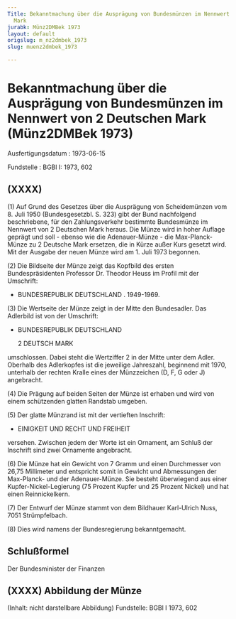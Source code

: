 ```yaml
---
Title: Bekanntmachung über die Ausprägung von Bundesmünzen im Nennwert von 2 Deutschen
  Mark
jurabk: Münz2DMBek 1973
layout: default
origslug: m_nz2dmbek_1973
slug: muenz2dmbek_1973

---
```


# Bekanntmachung über die Ausprägung von Bundesmünzen im Nennwert von 2 Deutschen Mark (Münz2DMBek 1973)

Ausfertigungsdatum
:   1973-06-15

Fundstelle
:   BGBl I: 1973, 602

## (XXXX)

(1) Auf Grund des Gesetzes über die Ausprägung von Scheidemünzen vom
8\. Juli 1950 (Bundesgesetzbl. S. 323) gibt der Bund nachfolgend
beschriebene, für den Zahlungsverkehr bestimmte Bundesmünze im
Nennwert von 2 Deutschen Mark heraus. Die Münze wird in hoher Auflage
geprägt und soll - ebenso wie die Adenauer-Münze - die Max-Planck-
Münze zu 2 Deutsche Mark ersetzen, die in Kürze außer Kurs gesetzt
wird. Mit der Ausgabe der neuen Münze wird am 1. Juli 1973 begonnen.

(2) Die Bildseite der Münze zeigt das Kopfbild des ersten
Bundespräsidenten Professor Dr. Theodor Heuss im Profil mit der
Umschrift:

*   BUNDESREPUBLIK DEUTSCHLAND . 1949-1969.




(3) Die Wertseite der Münze zeigt in der Mitte den Bundesadler. Das
Adlerbild ist von der Umschrift:

*   BUNDESREPUBLIK DEUTSCHLAND

    2 DEUTSCH MARK



umschlossen. Dabei steht die Wertziffer 2 in der Mitte unter dem
Adler. Oberhalb des Adlerkopfes ist die jeweilige Jahreszahl,
beginnend mit 1970, unterhalb der rechten Kralle eines der Münzzeichen
(D, F, G oder J) angebracht.

(4) Die Prägung auf beiden Seiten der Münze ist erhaben und wird von
einem schützenden glatten Randstab umgeben.

(5) Der glatte Münzrand ist mit der vertieften Inschrift:

*   EINIGKEIT UND RECHT UND FREIHEIT



versehen. Zwischen jedem der Worte ist ein Ornament, am Schluß der
Inschrift sind zwei Ornamente angebracht.

(6) Die Münze hat ein Gewicht von 7 Gramm und einen Durchmesser von
26,75 Millimeter und entspricht somit in Gewicht und Abmessungen der
Max-Planck- und der Adenauer-Münze. Sie besteht überwiegend aus einer
Kupfer-Nickel-Legierung (75 Prozent Kupfer und 25 Prozent Nickel) und
hat einen Reinnickelkern.

(7) Der Entwurf der Münze stammt von dem Bildhauer Karl-Ulrich Nuss,
7051 Strümpfelbach.

(8) Dies wird namens der Bundesregierung bekanntgemacht.

## Schlußformel

Der Bundesminister der Finanzen

## (XXXX) Abbildung der Münze

(Inhalt: nicht darstellbare Abbildung)
Fundstelle: BGBl I 1973, 602

